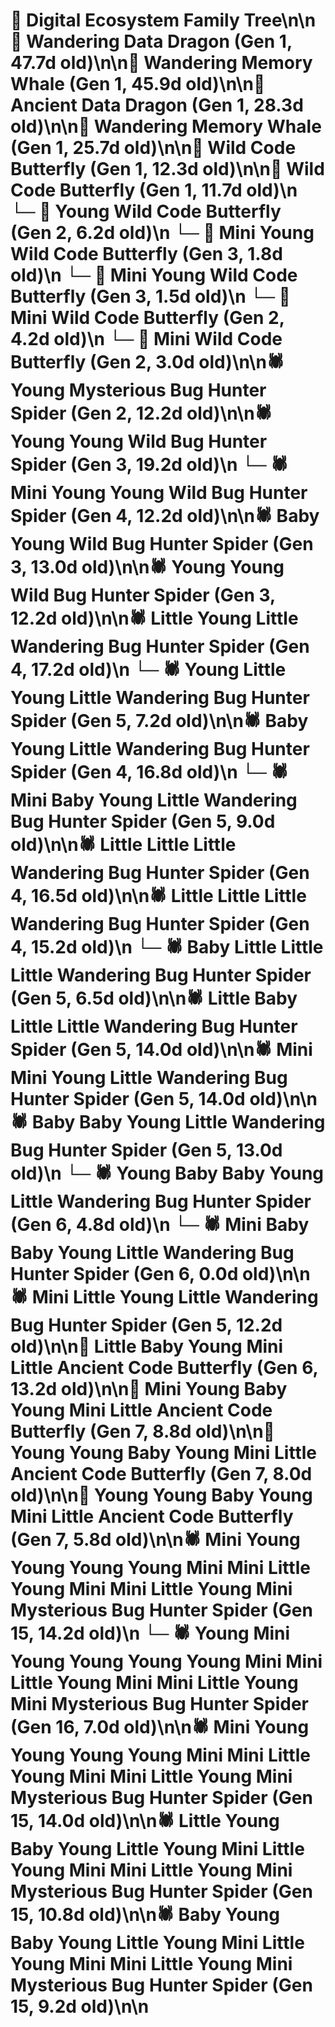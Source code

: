 # 🌳 Digital Ecosystem Family Tree\n\n🐉 Wandering Data Dragon (Gen 1, 47.7d old)\n\n🐋 Wandering Memory Whale (Gen 1, 45.9d old)\n\n🐉 Ancient Data Dragon (Gen 1, 28.3d old)\n\n🐋 Wandering Memory Whale (Gen 1, 25.7d old)\n\n🦋 Wild Code Butterfly (Gen 1, 12.3d old)\n\n🦋 Wild Code Butterfly (Gen 1, 11.7d old)\n  └─ 🦋 Young Wild Code Butterfly (Gen 2, 6.2d old)\n    └─ 🦋 Mini Young Wild Code Butterfly (Gen 3, 1.8d old)\n    └─ 🦋 Mini Young Wild Code Butterfly (Gen 3, 1.5d old)\n  └─ 🦋 Mini Wild Code Butterfly (Gen 2, 4.2d old)\n  └─ 🦋 Mini Wild Code Butterfly (Gen 2, 3.0d old)\n\n🕷️ Young Mysterious Bug Hunter Spider (Gen 2, 12.2d old)\n\n🕷️ Young Young Wild Bug Hunter Spider (Gen 3, 19.2d old)\n  └─ 🕷️ Mini Young Young Wild Bug Hunter Spider (Gen 4, 12.2d old)\n\n🕷️ Baby Young Wild Bug Hunter Spider (Gen 3, 13.0d old)\n\n🕷️ Young Young Wild Bug Hunter Spider (Gen 3, 12.2d old)\n\n🕷️ Little Young Little Wandering Bug Hunter Spider (Gen 4, 17.2d old)\n  └─ 🕷️ Young Little Young Little Wandering Bug Hunter Spider (Gen 5, 7.2d old)\n\n🕷️ Baby Young Little Wandering Bug Hunter Spider (Gen 4, 16.8d old)\n  └─ 🕷️ Mini Baby Young Little Wandering Bug Hunter Spider (Gen 5, 9.0d old)\n\n🕷️ Little Little Little Wandering Bug Hunter Spider (Gen 4, 16.5d old)\n\n🕷️ Little Little Little Wandering Bug Hunter Spider (Gen 4, 15.2d old)\n  └─ 🕷️ Baby Little Little Little Wandering Bug Hunter Spider (Gen 5, 6.5d old)\n\n🕷️ Little Baby Little Little Wandering Bug Hunter Spider (Gen 5, 14.0d old)\n\n🕷️ Mini Mini Young Little Wandering Bug Hunter Spider (Gen 5, 14.0d old)\n\n🕷️ Baby Baby Young Little Wandering Bug Hunter Spider (Gen 5, 13.0d old)\n  └─ 🕷️ Young Baby Baby Young Little Wandering Bug Hunter Spider (Gen 6, 4.8d old)\n  └─ 🕷️ Mini Baby Baby Young Little Wandering Bug Hunter Spider (Gen 6, 0.0d old)\n\n🕷️ Mini Little Young Little Wandering Bug Hunter Spider (Gen 5, 12.2d old)\n\n🦋 Little Baby Young Mini Little Ancient Code Butterfly (Gen 6, 13.2d old)\n\n🦋 Mini Young Baby Young Mini Little Ancient Code Butterfly (Gen 7, 8.8d old)\n\n🦋 Young Young Baby Young Mini Little Ancient Code Butterfly (Gen 7, 8.0d old)\n\n🦋 Young Young Baby Young Mini Little Ancient Code Butterfly (Gen 7, 5.8d old)\n\n🕷️ Mini Young Young Young Young Mini Mini Little Young Mini Mini Little Young Mini Mysterious Bug Hunter Spider (Gen 15, 14.2d old)\n  └─ 🕷️ Young Mini Young Young Young Young Mini Mini Little Young Mini Mini Little Young Mini Mysterious Bug Hunter Spider (Gen 16, 7.0d old)\n\n🕷️ Mini Young Young Young Young Mini Mini Little Young Mini Mini Little Young Mini Mysterious Bug Hunter Spider (Gen 15, 14.0d old)\n\n🕷️ Little Young Baby Young Little Young Mini Little Young Mini Mini Little Young Mini Mysterious Bug Hunter Spider (Gen 15, 10.8d old)\n\n🕷️ Baby Young Baby Young Little Young Mini Little Young Mini Mini Little Young Mini Mysterious Bug Hunter Spider (Gen 15, 9.2d old)\n\n